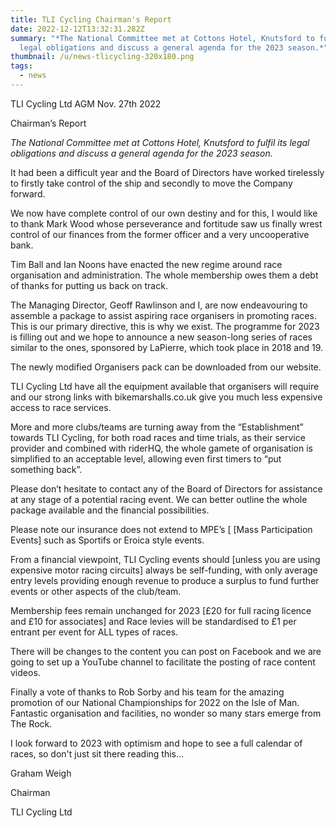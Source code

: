 ```yaml
---
title: TLI Cycling Chairman's Report
date: 2022-12-12T13:32:31.282Z
summary: "*The National Committee met at Cottons Hotel, Knutsford to fulfil its
  legal obligations and discuss a general agenda for the 2023 season.*"
thumbnail: /u/news-tlicycling-320x180.png
tags:
  - news
---
```

TLI Cycling Ltd AGM Nov. 27th 2022

Chairman’s Report

*The National Committee met at Cottons Hotel, Knutsford to fulfil its legal obligations and discuss a general agenda for the 2023 season.*

It had been a difficult year and the Board of Directors have worked tirelessly to firstly take control of the ship and secondly to move the Company forward.

We now have complete control of our own destiny and for this, I would like to thank Mark Wood whose perseverance and fortitude saw us finally wrest control of our finances from the former officer and a very uncooperative bank.

Tim Ball and Ian Noons have enacted the new regime around race organisation and administration. The whole membership owes them a debt of thanks for putting us back on track.

The Managing Director, Geoff Rawlinson and I, are now endeavouring to assemble a package to assist aspiring race organisers in promoting races. This is our primary directive, this is why we exist. The programme for 2023 is filling out and we hope to announce a new season-long series of races similar to the ones, sponsored by LaPierre, which took place in 2018 and 19.

The newly modified Organisers pack can be downloaded from our website.

TLI Cycling Ltd have all the equipment available that organisers will require and our strong links with bikemarshalls.co.uk give you much less expensive access to race services.

More and more clubs/teams are turning away from the “Establishment” towards TLI Cycling, for both road races and time trials, as their service provider and combined with riderHQ, the whole gamete of organisation is simplified to an acceptable level, allowing even first timers to “put something back”.

Please don’t hesitate to contact any of the Board of Directors for assistance at any stage of a potential racing event. We can better outline the whole package available and the financial possibilities.

Please note our insurance does not extend to MPE’s \[ [Mass Participation Events] such as Sportifs or Eroica style events.

From a financial viewpoint, TLI Cycling events should \[unless you are using expensive motor racing circuits] always be self-funding, with only average entry levels providing enough revenue to produce a surplus to fund further events or other aspects of the club/team.

Membership fees remain unchanged for 2023 \[£20 for full racing licence and £10 for associates] and Race levies will be standardised to £1 per entrant per event for ALL types of races.

There will be changes to the content you can post on Facebook and we are going to set up a YouTube channel to facilitate the posting of race content videos.

Finally a vote of thanks to Rob Sorby and his team for the amazing promotion of our National Championships for 2022 on the Isle of Man. Fantastic organisation and facilities, no wonder so many stars emerge from The Rock.

I look forward to 2023 with optimism and hope to see a full calendar of races, so don't just sit there reading this...

Graham Weigh

Chairman

TLI Cycling Ltd